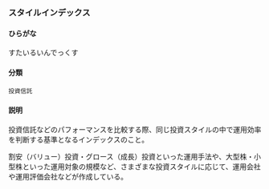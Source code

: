 <div style="display:none;">

## [あ行](securities-terms?id=あ行)
## [か行](securities-terms?id=か行)
## [さ行](securities-terms?id=さ行)

</div>

### スタイルインデックス

#### ひらがな

すたいるいんでっくす

#### 分類

`投資信託`

#### 説明

投資信託などのパフォーマンスを比較する際、同じ投資スタイルの中で運用効率を判断する基準となるインデックスのこと。
 
割安（バリュー）投資・グロース（成長）投資といった運用手法や、大型株・小型株といった運用対象の規模など、さまざまな投資スタイルに応じて、運用会社や運用評価会社などが作成している。

<div style="display:none;">

## [た行](securities-terms?id=た行)
## [な行](securities-terms?id=な行)
## [は行](securities-terms?id=は行)
## [ま行](securities-terms?id=ま行)
## [や行](securities-terms?id=や行)
## [ら行](securities-terms?id=ら行)
## [わ行](securities-terms?id=わ行)
## [英数字・記号](securities-terms?id=英数字・記号)

</div>

